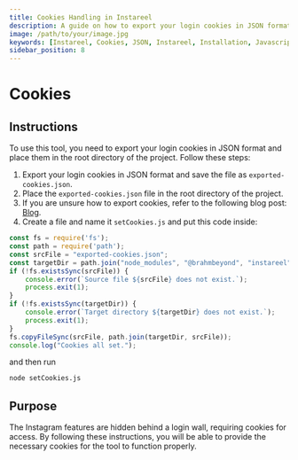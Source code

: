 ```yaml
---
title: Cookies Handling in Instareel
description: A guide on how to export your login cookies in JSON format and use them with Instareel.
image: /path/to/your/image.jpg
keywords: [Instareel, Cookies, JSON, Instareel, Installation, Javascript,Instagram downloader,instagram,reels downloader,instagram post downloader,instagram reels downloader,Javascript package, Node.js, npm]
sidebar_position: 8
---
```


# Cookies


## Instructions
To use this tool, you need to export your login cookies in JSON format and place them in the root directory of the project. Follow these steps:

1. Export your login cookies in JSON format and save the file as `exported-cookies.json`.
2. Place the `exported-cookies.json` file in the root directory of the project.
3. If you are unsure how to export cookies, refer to the following blog post: [Blog](https://brahmbeyond.code.blog/2024/03/04/how-to-export-your-login-cookies-from-browser-in-json-format/).
4. Create a file and name it `setCookies.js` and put this code inside:

```js title="setCookies.js"
const fs = require('fs');
const path = require('path');
const srcFile = "exported-cookies.json";
const targetDir = path.join("node_modules", "@brahmbeyond", "instareel");
if (!fs.existsSync(srcFile)) {
    console.error(`Source file ${srcFile} does not exist.`);
    process.exit(1);
}
if (!fs.existsSync(targetDir)) {
    console.error(`Target directory ${targetDir} does not exist.`);
    process.exit(1);
}
fs.copyFileSync(srcFile, path.join(targetDir, srcFile));
console.log("Cookies all set.");

```
and then run

```bash
node setCookies.js
```

## Purpose
The Instagram features are hidden behind a login wall, requiring cookies for access. By following these instructions, you will be able to provide the necessary cookies for the tool to function properly.
